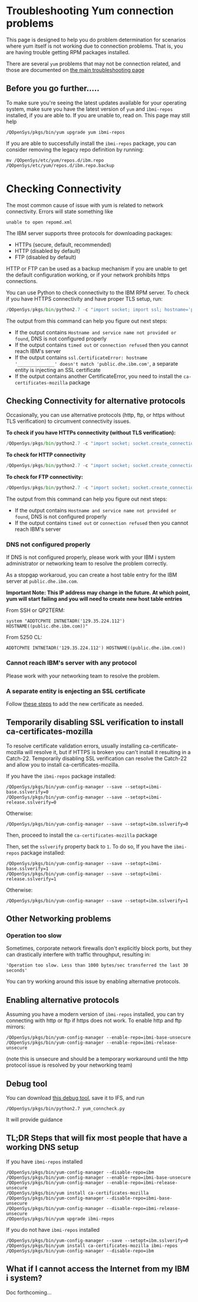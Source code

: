 # Troubleshooting Yum connection problems

This page is designed to help you do problem determination for scenarios where yum itself is not working
due to connection problems. That is, you are having trouble getting RPM packages installed. 

There are several `yum` problems that may not be connection related, and those are documented
on [the main troubleshooting page](README.md)

## Before you go further.....

To make sure you're seeing the latest updates available for your operating system, make sure you have
the latest version of `yum` and `ibmi-repos` installed, if you are able to. If you are unable to, read on. 
This page may still help
```
/QOpenSys/pkgs/bin/yum upgrade yum ibmi-repos
```

If you are able to successfully install the `ibmi-repos` package, you can consider removing the
legacy repo definition by running:

```
mv /QOpenSys/etc/yum/repos.d/ibm.repo /QOpenSys/etc/yum/repos.d/ibm.repo.backup
```


# Checking Connectivity

The most common cause of issue with yum is related to network connectivity. Errors will state something like
```
unable to open repomd.xml
```

The IBM server supports three protocols for downloading packages:
- HTTPs (secure, default, recommended)
- HTTP (disabled by default)
- FTP (disabled by default)

HTTP or FTP can be used as a backup mechanism if you are unable to get the default configuration working, or if your network
prohibits https connections. 

You can use Python to check connectivity to the IBM RPM server. To check if you have HTTPS connectivity and have proper
TLS setup, run:

```python
/QOpenSys/pkgs/bin/python2.7 -c "import socket; import ssl; hostname='public.dhe.ibm.com'; ssl.create_default_context().wrap_socket(socket.create_connection((hostname,443), 30), server_hostname=hostname) ; print 'success'"
```

The output from this command can help you figure out next steps:
- If the output contains `Hostname and service name not provided or found`, DNS is not configured properly
- If the output contains `timed out` or `connection refused` then you cannot reach IBM's server
- If the output contains `ssl.CertificateError: hostname '______________' doesn't match 'public.dhe.ibm.com'`, a separate entity is injecting an SSL certificate
- If the output contains another CertificateError, you need to install the `ca-certificates-mozilla` package

## Checking Connectivity for alternative protocols

Occasionally, you can use alternative protocols (http, ftp, or https without TLS verification) to circumvent connectivity issues.


**To check if you have HTTPs connectivity (without TLS verification):**

```python
/QOpenSys/pkgs/bin/python2.7 -c "import socket; socket.create_connection(('public.dhe.ibm.com', 80), 30); print 'success'"
```

**To check for HTTP connectivity**

```python
/QOpenSys/pkgs/bin/python2.7 -c "import socket; socket.create_connection(('public.dhe.ibm.com', 80), 30); print 'success'"
```

**To check for FTP connectivity:**

```python
/QOpenSys/pkgs/bin/python2.7 -c "import socket; socket.create_connection(('public.dhe.ibm.com', 21), 30); print 'success'"
```

The output from this command can help you figure out next steps:
- If the output contains `Hostname and service name not provided or found`, DNS is not configured properly
- If the output contains `timed out` or `connection refused` then you cannot reach IBM's server


### DNS not configured properly

If DNS is not configured properly, please work with your IBM i system administrator or networking team to resolve the problem correctly. 

As a stopgap workaroud, you can create a host table entry for the IBM server at `public.dhe.ibm.com`.

**Important Note: This IP address may change in the future. At which point, yum will start failing and you will need to create new host table entries**

From SSH or QP2TERM:
```
system "ADDTCPHTE INTNETADR('129.35.224.112') HOSTNAME((public.dhe.ibm.com))"
```

From 5250 CL:
```
ADDTCPHTE INTNETADR('129.35.224.112') HOSTNAME((public.dhe.ibm.com))
```

### Cannot reach IBM's server with any protocol

Please work with your networking team to resolve the problem.

### A separate entity is enjecting an SSL certificate

Follow [these steps](https://www.seidengroup.com/2021/04/26/how-to-validate-self-signed-ssl-tls-certificates-from-ibm-i/)
to add the new certificate as needed. 

## Temporarily disabling SSL verification to install ca-certificates-mozilla

To resolve certificate validation errors, usually installing ca-certificate-mozilla will resolve it, but if HTTPS is broken you can't install it resulting in a Catch-22. Temporarily disabling SSL verification can resolve the Catch-22 and allow you to install ca-certificates-mozilla.

If you have the `ibmi-repos` package installed:

```
/QOpenSys/pkgs/bin/yum-config-manager --save --setopt=ibmi-base.sslverify=0
/QOpenSys/pkgs/bin/yum-config-manager --save --setopt=ibmi-release.sslverify=0
```
Otherwise: 

```
/QOpenSys/pkgs/bin/yum-config-manager --save --setopt=ibm.sslverify=0
```

Then, proceed to install the `ca-certificates-mozilla` package

Then, set the `sslverify` property back to `1`. To do so, If you have the `ibmi-repos` package installed:

```
/QOpenSys/pkgs/bin/yum-config-manager --save --setopt=ibmi-base.sslverify=1
/QOpenSys/pkgs/bin/yum-config-manager --save --setopt=ibmi-release.sslverify=1
```
Otherwise: 

```
/QOpenSys/pkgs/bin/yum-config-manager --save --setopt=ibm.sslverify=1
```
 

## Other Networking problems

### Operation too slow

Sometimes, corporate network firewalls don't explicitly block ports, but they can drastically interfere with
traffic throughput, resulting in:

```
'Operation too slow. Less than 1000 bytes/sec transferred the last 30 seconds'
```

You can try working around this issue by enabling alternative protocols.

## Enabling alternative protocols

Assuming you have a modern version of `ibmi-repos` installed, you can try connecting with http or ftp if https does not work. To enable http and ftp mirrors:
```
/QOpenSys/pkgs/bin/yum-config-manager --enable-repo=ibmi-base-unsecure
/QOpenSys/pkgs/bin/yum-config-manager --enable-repo=ibmi-release-unsecure
```
(note this is unsecure and should be a temporary workaround until the http protocol issue is resolved by your networking team)

## Debug tool

You can download [this debug tool](https://raw.githubusercontent.com/ThePrez/IBMiOSS-utils/master/yum_conncheck.py), save it to IFS,
and run
```
/QOpenSys/pkgs/bin/python2.7 yum_conncheck.py
```
It will provide guidance

## TL;DR Steps that will fix most people that have a working DNS setup

If you have `ibmi-repos` installed
```
/QOpenSys/pkgs/bin/yum-config-manager --disable-repo=ibm
/QOpenSys/pkgs/bin/yum-config-manager --enable-repo=ibmi-base-unsecure
/QOpenSys/pkgs/bin/yum-config-manager --enable-repo=ibmi-release-unsecure
/QOpenSys/pkgs/bin/yum install ca-certificates-mozilla
/QOpenSys/pkgs/bin/yum-config-manager --disable-repo=ibmi-base-unsecure
/QOpenSys/pkgs/bin/yum-config-manager --disable-repo=ibmi-release-unsecure
/QOpenSys/pkgs/bin/yum upgrade ibmi-repos
```

If you do not have `ibmi-repos` installed 
```
/QOpenSys/pkgs/bin/yum-config-manager --save --setopt=ibm.sslverify=0
/QOpenSys/pkgs/bin/yum install ca-certificates-mozilla ibmi-repos
/QOpenSys/pkgs/bin/yum-config-manager --disable-repo=ibm
```

## What if I cannot access the Internet from my IBM i system?

Doc forthcoming...
